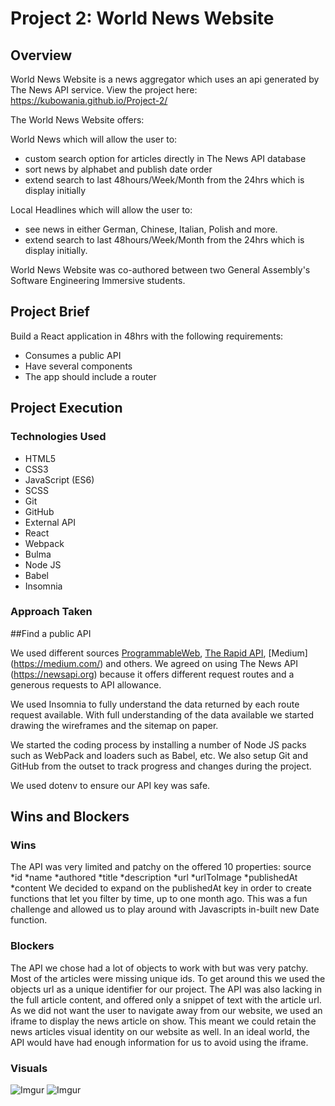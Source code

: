 # **Project 2: World News Website**

## Overview

World News Website is a news aggregator which uses an api generated by The News API service. View the project here: https://kubowania.github.io/Project-2/

The World News Website offers:

World News which will allow the user to:
* custom search option for articles directly in The News API database
* sort news by alphabet and publish date order
* extend search to last 48hours/Week/Month from the 24hrs which is display initially

Local Headlines which will allow the user to:
* see news in either German, Chinese, Italian, Polish and more.
* extend search to last 48hours/Week/Month from the 24hrs which is display initially.

World News Website was co-authored between two  General Assembly's Software Engineering Immersive students.


## Project Brief

Build a React application in 48hrs with the following requirements:
* Consumes a public API
* Have several components
* The app should include a router

## Project Execution

### Technologies Used

* HTML5
* CSS3
* JavaScript (ES6)
* SCSS
* Git
* GitHub
* External API
* React
* Webpack
* Bulma
* Node JS
* Babel
* Insomnia

### Approach Taken

##Find a public API

We used different sources [ProgrammableWeb](https://www.programmableweb.com/), [The Rapid API](https://blog.rapidapi.com/), [Medium] (https://medium.com/) and others. We agreed on using The News API (https://newsapi.org) because it offers different request routes and a generous requests to API allowance.

We used Insomnia to fully understand the data returned by each route request available. With full understanding of the data available we started drawing the wireframes and the sitemap on paper.

We started the coding process by installing a number of Node JS packs such as WebPack and loaders such as Babel, etc. We also setup Git and GitHub from the outset to track progress and changes during the project.

We used dotenv to ensure our API key was safe.


## Wins and Blockers

### Wins
The API was very limited and patchy on the offered 10 properties:
source
*id
*name
*authored
*title
*description
*url
*urlToImage
*publishedAt
*content
We decided to expand on the publishedAt key in order to create functions that let you filter by time, up to one month ago. This was a fun challenge and allowed us to play around with Javascripts in-built new Date function.

### Blockers
The API we chose had a lot of objects to work with but was very patchy. Most of the articles were missing unique ids. To get around this we used the objects url as a unique identifier for our project.
The API was also lacking in the full article content, and offered only a snippet of text with the article url. As we did not want the user to navigate away from our website, we used an iframe to display the news article on show. This meant we could retain the news articles visual identity on our website as well. In an ideal world, the API would have had enough information for us to avoid using the iframe.

### Visuals

![Imgur](https://i.imgur.com/hv9BB1c.png?1)
![Imgur](https://i.imgur.com/CggN4aS.png?1)

